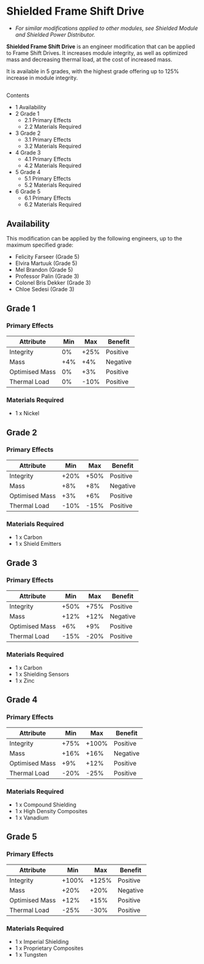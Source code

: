 # Shielded Frame Shift Drive
- *For similar modifications applied to other modules, see Shielded Module and Shielded Power Distributor.*

**Shielded Frame Shift Drive** is an engineer modification that can be applied to Frame Shift Drives. It increases module integrity, as well as optimized mass and decreasing thermal load, at the cost of increased mass.

It is available in 5 grades, with the highest grade offering up to 125% increase in module integrity.

## 

Contents

- 1 Availability
- 2 Grade 1
    - 2.1 Primary Effects
    - 2.2 Materials Required
- 3 Grade 2
    - 3.1 Primary Effects
    - 3.2 Materials Required
- 4 Grade 3
    - 4.1 Primary Effects
    - 4.2 Materials Required
- 5 Grade 4
    - 5.1 Primary Effects
    - 5.2 Materials Required
- 6 Grade 5
    - 6.1 Primary Effects
    - 6.2 Materials Required

## Availability

This modification can be applied by the following engineers, up to the maximum specified grade:

- Felicity Farseer (Grade 5)
- Elvira Martuuk (Grade 5)
- Mel Brandon (Grade 5)
- Professor Palin (Grade 3)
- Colonel Bris Dekker (Grade 3)
- Chloe Sedesi (Grade 3)

## Grade 1

### Primary Effects

| Attribute | Min | Max | Benefit |
| --- | --- | --- | --- |
| Integrity | 0% | +25% | Positive |
| Mass | +4% | +4% | Negative |
| Optimised Mass | 0% | +3% | Positive |
| Thermal Load | 0% | -10% | Positive |

### Materials Required

- 1 x Nickel

## Grade 2

### Primary Effects

| Attribute | Min | Max | Benefit |
| --- | --- | --- | --- |
| Integrity | +20% | +50% | Positive |
| Mass | +8% | +8% | Negative |
| Optimised Mass | +3% | +6% | Positive |
| Thermal Load | -10% | -15% | Positive |

### Materials Required

- 1 x Carbon
- 1 x Shield Emitters

## Grade 3

### Primary Effects

| Attribute | Min | Max | Benefit |
| --- | --- | --- | --- |
| Integrity | +50% | +75% | Positive |
| Mass | +12% | +12% | Negative |
| Optimised Mass | +6% | +9% | Positive |
| Thermal Load | -15% | -20% | Positive |

### Materials Required

- 1 x Carbon
- 1 x Shielding Sensors
- 1 x Zinc

## Grade 4

### Primary Effects

| Attribute | Min | Max | Benefit |
| --- | --- | --- | --- |
| Integrity | +75% | +100% | Positive |
| Mass | +16% | +16% | Negative |
| Optimised Mass | +9% | +12% | Positive |
| Thermal Load | -20% | -25% | Positive |

### Materials Required

- 1 x Compound Shielding
- 1 x High Density Composites
- 1 x Vanadium

## Grade 5

### Primary Effects

| Attribute | Min | Max | Benefit |
| --- | --- | --- | --- |
| Integrity | +100% | +125% | Positive |
| Mass | +20% | +20% | Negative |
| Optimised Mass | +12% | +15% | Positive |
| Thermal Load | -25% | -30% | Positive |

### Materials Required

- 1 x Imperial Shielding
- 1 x Proprietary Composites
- 1 x Tungsten